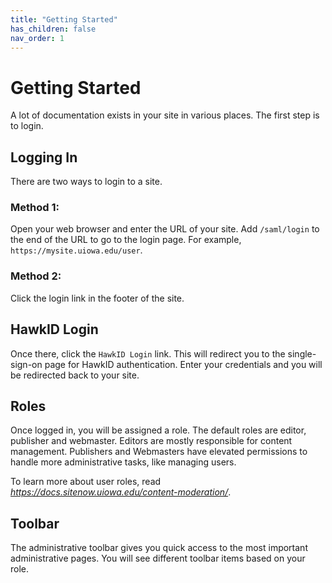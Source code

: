 ```yaml
---
title: "Getting Started"
has_children: false
nav_order: 1
---
```


# Getting Started

A lot of documentation exists in your site in various places. The first step is
to login.

## Logging In

There are two ways to login to a site.

### Method 1:

Open your web browser and enter the URL of your site. Add `/saml/login` to the end of the URL to go to the login page. For example, `https://mysite.uiowa.edu/user`. 

### Method 2:

Click the login link in the footer of the site.

## HawkID Login

Once there, click the `HawkID Login` link. This will redirect you to the single-
sign-on page for HawkID authentication. Enter your credentials and you will be
redirected back to your site.

## Roles

Once logged in, you will be assigned a role. The default roles are editor, publisher and
webmaster. Editors are mostly responsible for content management. Publishers and Webmasters have elevated permissions to handle more administrative tasks, like managing
users.

To learn more about user roles, read *https://docs.sitenow.uiowa.edu/content-moderation/*.

## Toolbar

The administrative toolbar gives you quick access to the most important
administrative pages. You will see different toolbar items based on your role.
